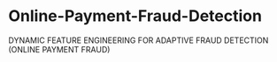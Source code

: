 # Online-Payment-Fraud-Detection
DYNAMIC FEATURE ENGINEERING FOR ADAPTIVE FRAUD DETECTION (ONLINE PAYMENT FRAUD)
